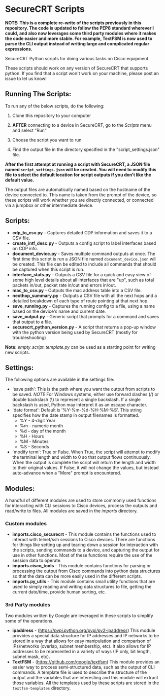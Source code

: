 SecureCRT Scripts
==================
**NOTE: This is a complete re-write of the scripts previously in this repository.  The code is updated to follow the PEP8 standard wherever I could, and also now leverages some third party modules where it makes the code easier and more stable.  For example, TextFSM is now used to parse the CLI output instead of writing large and complicated regular expressions.**

SecureCRT Python scripts for doing various tasks on Cisco equipment.

These scripts should work on any version of SecureCRT that supports python.  If you find that a script won't work on your machine, please post an issue to let us know!

## Running The Scripts:


To run any of the below scripts, do the following:

1) Clone this repository to your computer

2) **AFTER** connecting to a device in SecureCRT, go to the *Scripts* menu and select "Run"

3) Choose the script you want to run

4) Find the output file in the directory specified in the "script_settings.json" file.

**After the first attempt at running a script with SecureCRT, a JSON file named `script_settings.json` will be created.  You will need to modify this file to select the default location for script outputs if you don't like the default value.**

The output files are automatically named based on the hostname of the device connected to.   This name is taken from the prompt of the device, so these scripts will work whether you are directly connected, or connected via a jumpbox or other intermediate device.

## Scripts:

* **cdp_to_csv.py** - Captures detailed CDP information and saves it to a CSV file.
* **create_intf_desc.py** - Outputs a config script to label interfaces based on CDP info.
* **document_device.py** - Saves multiple command outputs at once.  The first time this script is run a JSON file named `document_device.json` will be created.  This file can be edited to include all commands that should be captured when this script is run.
* **interface_stats.py** - Outputs a CSV file for a quick and easy view of some high level details about all interfaces that are "up", such as total packets in/out, packet rate in/out and errors in/out.
* **mac_to_csv.py** - Outputs the mac address table into a CSV file.
* **nexthop_summary.py** - Outputs a CSV file with all the next hops and a detailed breakdown of each type of route pointing at that next hop.
* **save_running.py** - Captures the running config to a file, using a name based on the device's name and current date.
* **save_output.py** - Generic script that prompts for a command and saves that output to a file.
* **securecrt_python_version.py** - A script that returns a pop-up window with the python version being used by SecureCRT (mostly for troubleshooting)

**Note**:  *empty_script_template.py* can be used as a starting point for writing new scripts.

## Settings:
The following options are available in the settings file:

* 'save path': This is the path where you want the output from scripts to be saved.  *NOTE* For Windows systems, either use forward slashes (/) or double backslash (\\) to represent a single backslash.  If a single backslash is used, Python may interpret it as an escape character.
* 'date format': Default is '%Y-%m-%d-%H-%M-%S'.  This string specifies how the date stamp in output filenames is formatted.
  - %Y - 4-digit Year
  - %m - numeric month
  - %d - day of the month
  - %H - Hours
  - %M - Minutes
  - %S - Seconds
* 'modify term': True or False.  When True, the script will attempt to modify the terminal length and width to 0 so that output flows continuously.  When the output is complete the script will return the length and width to their original values.   If False, it will not change the values, but instead auto-advance when a "More" prompt is encountered.


## Modules:

A handful of different modules are used to store commonly used functions for interacting with CLI sessions to Cisco devices, process the outputs and read/write to files.  All modules are saved in the *imports* directory.

### Custom modules

* **imports.cisco_securecrt** - This module contains the functions used to interact with telnet/ssh sessions to Cisco devices.  There are functions for things like setting up and tearing down a session for interaction with the scripts, sending commands to a device, and capturing the output for use in other functions.  Most of these functions require the use of the session data to operate.
* **imports.cisco_tools** - This module contains functions for parsing or processing the output from Cisco commands into python data structures so that the data can be more easily used in the different scripts.
* **imports.py_utils** - This module contains small utility functions that are used to simply reading and writing data structures to file, getting the current date/time, provide human sorting, etc.

### 3rd Party modules

Two modules written by Google are leveraged in these scripts to simplify some of the operations.

* **ipaddress** - (https://pypi.python.org/pypi/py2-ipaddress) This module provides a special data structure for IP addresses and IP networks to be stored in a way that allows for easy manipulation and comparison of IPs/networks (overlap, subnet membership, etc).  It also allows for IP addresses to be represented in a variety of ways (IP only, bit length, subnet mask, etc).
* **TextFSM** - (https://github.com/google/textfsm) This module provides an easier way to process semi-structured data, such as the output of CLI commands.  A template file is used to describe the structure of the output and the variables that are interesting and this module will extract those variables.  All the templates used by these scripts are stored in the `textfsm-templates` directory.
